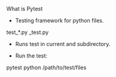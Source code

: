 What is Pytest
* Testing framework for python files. 

test_*.py
_test.py

* Runs test in current and subdirectory. 


* Run the test:

pytest <options>
python <options> /path/to/test/files